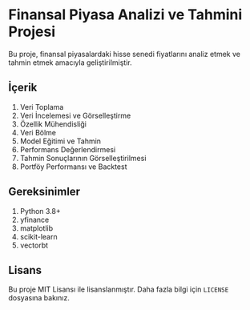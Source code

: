 # Finansal Piyasa Analizi ve Tahmini Projesi

Bu proje, finansal piyasalardaki hisse senedi fiyatlarını analiz etmek ve tahmin etmek amacıyla geliştirilmiştir.

## İçerik

1. Veri Toplama
2. Veri İncelemesi ve Görselleştirme
3. Özellik Mühendisliği
4. Veri Bölme
5. Model Eğitimi ve Tahmin
6. Performans Değerlendirmesi
7. Tahmin Sonuçlarının Görselleştirilmesi
8. Portföy Performansı ve Backtest

## Gereksinimler
1. Python 3.8+
2. yfinance
3. matplotlib
4. scikit-learn
5. vectorbt

## Lisans

Bu proje MIT Lisansı ile lisanslanmıştır. Daha fazla bilgi için `LICENSE` dosyasına bakınız.
